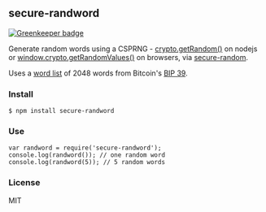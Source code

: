 ## secure-randword

[![Greenkeeper badge](https://badges.greenkeeper.io/pguth/secure-randword.svg)](https://greenkeeper.io/)

Generate random words using a CSPRNG -
[crypto.getRandom()](http://nodejs.org/api/crypto.html#crypto_crypto_randombytes_size_callback) on nodejs
or [window.crypto.getRandomValues()](https://developer.mozilla.org/en-US/docs/Web/API/window.crypto.getRandomValues) on browsers,
via [secure-random](https://github.com/jprichardson/secure-random/).

Uses a [word list](https://raw.githubusercontent.com/bitcoin/bips/master/bip-0039/english.txt)
of 2048 words from Bitcoin's
[BIP 39](https://github.com/bitcoin/bips/blob/master/bip-0039.mediawiki).

### Install

    $ npm install secure-randword

### Use

    var randword = require('secure-randword');
    console.log(randword()); // one random word
    console.log(randword(5)); // 5 random words

### License
MIT
